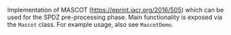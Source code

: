 Implementation of MASCOT (https://eprint.iacr.org/2016/505) which can be used for the SPDZ pre-processing phase. Main functionality is exposed via the `Mascot` class. For example usage, also see `MascotDemo`.
